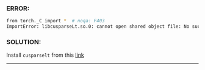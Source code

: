 ### ERROR: ###
```bash
from torch._C import *  # noqa: F403
ImportError: libcusparseLt.so.0: cannot open shared object file: No such file or directory
```
### SOLUTION: ###
Install `cusparselt` from this [link](https://developer.nvidia.com/cusparselt-downloads) 

---
